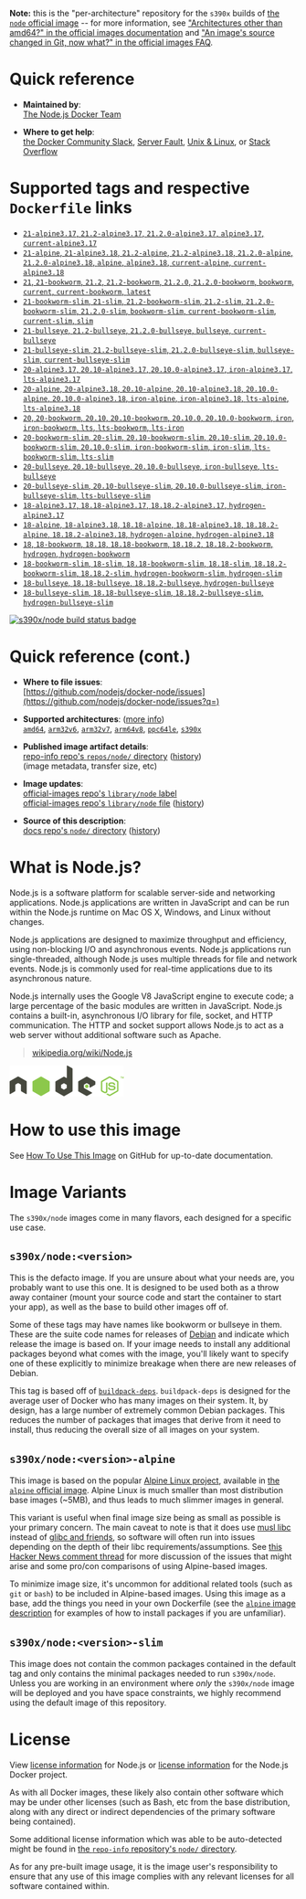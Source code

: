 <!--

********************************************************************************

WARNING:

    DO NOT EDIT "node/README.md"

    IT IS AUTO-GENERATED

    (from the other files in "node/" combined with a set of templates)

********************************************************************************

-->

**Note:** this is the "per-architecture" repository for the `s390x` builds of [the `node` official image](https://hub.docker.com/_/node) -- for more information, see ["Architectures other than amd64?" in the official images documentation](https://github.com/docker-library/official-images#architectures-other-than-amd64) and ["An image's source changed in Git, now what?" in the official images FAQ](https://github.com/docker-library/faq#an-images-source-changed-in-git-now-what).

# Quick reference

-	**Maintained by**:  
	[The Node.js Docker Team](https://github.com/nodejs/docker-node)

-	**Where to get help**:  
	[the Docker Community Slack](https://dockr.ly/comm-slack), [Server Fault](https://serverfault.com/help/on-topic), [Unix & Linux](https://unix.stackexchange.com/help/on-topic), or [Stack Overflow](https://stackoverflow.com/help/on-topic)

# Supported tags and respective `Dockerfile` links

-	[`21-alpine3.17`, `21.2-alpine3.17`, `21.2.0-alpine3.17`, `alpine3.17`, `current-alpine3.17`](https://github.com/nodejs/docker-node/blob/ed83529ea65cfbeadda161ee501b4cf83444aa2d/21/alpine3.17/Dockerfile)
-	[`21-alpine`, `21-alpine3.18`, `21.2-alpine`, `21.2-alpine3.18`, `21.2.0-alpine`, `21.2.0-alpine3.18`, `alpine`, `alpine3.18`, `current-alpine`, `current-alpine3.18`](https://github.com/nodejs/docker-node/blob/ed83529ea65cfbeadda161ee501b4cf83444aa2d/21/alpine3.18/Dockerfile)
-	[`21`, `21-bookworm`, `21.2`, `21.2-bookworm`, `21.2.0`, `21.2.0-bookworm`, `bookworm`, `current`, `current-bookworm`, `latest`](https://github.com/nodejs/docker-node/blob/ed83529ea65cfbeadda161ee501b4cf83444aa2d/21/bookworm/Dockerfile)
-	[`21-bookworm-slim`, `21-slim`, `21.2-bookworm-slim`, `21.2-slim`, `21.2.0-bookworm-slim`, `21.2.0-slim`, `bookworm-slim`, `current-bookworm-slim`, `current-slim`, `slim`](https://github.com/nodejs/docker-node/blob/ed83529ea65cfbeadda161ee501b4cf83444aa2d/21/bookworm-slim/Dockerfile)
-	[`21-bullseye`, `21.2-bullseye`, `21.2.0-bullseye`, `bullseye`, `current-bullseye`](https://github.com/nodejs/docker-node/blob/ed83529ea65cfbeadda161ee501b4cf83444aa2d/21/bullseye/Dockerfile)
-	[`21-bullseye-slim`, `21.2-bullseye-slim`, `21.2.0-bullseye-slim`, `bullseye-slim`, `current-bullseye-slim`](https://github.com/nodejs/docker-node/blob/ed83529ea65cfbeadda161ee501b4cf83444aa2d/21/bullseye-slim/Dockerfile)
-	[`20-alpine3.17`, `20.10-alpine3.17`, `20.10.0-alpine3.17`, `iron-alpine3.17`, `lts-alpine3.17`](https://github.com/nodejs/docker-node/blob/b98d3851de95667630dba35299898eeae1dd30e6/20/alpine3.17/Dockerfile)
-	[`20-alpine`, `20-alpine3.18`, `20.10-alpine`, `20.10-alpine3.18`, `20.10.0-alpine`, `20.10.0-alpine3.18`, `iron-alpine`, `iron-alpine3.18`, `lts-alpine`, `lts-alpine3.18`](https://github.com/nodejs/docker-node/blob/b98d3851de95667630dba35299898eeae1dd30e6/20/alpine3.18/Dockerfile)
-	[`20`, `20-bookworm`, `20.10`, `20.10-bookworm`, `20.10.0`, `20.10.0-bookworm`, `iron`, `iron-bookworm`, `lts`, `lts-bookworm`, `lts-iron`](https://github.com/nodejs/docker-node/blob/b98d3851de95667630dba35299898eeae1dd30e6/20/bookworm/Dockerfile)
-	[`20-bookworm-slim`, `20-slim`, `20.10-bookworm-slim`, `20.10-slim`, `20.10.0-bookworm-slim`, `20.10.0-slim`, `iron-bookworm-slim`, `iron-slim`, `lts-bookworm-slim`, `lts-slim`](https://github.com/nodejs/docker-node/blob/b98d3851de95667630dba35299898eeae1dd30e6/20/bookworm-slim/Dockerfile)
-	[`20-bullseye`, `20.10-bullseye`, `20.10.0-bullseye`, `iron-bullseye`, `lts-bullseye`](https://github.com/nodejs/docker-node/blob/b98d3851de95667630dba35299898eeae1dd30e6/20/bullseye/Dockerfile)
-	[`20-bullseye-slim`, `20.10-bullseye-slim`, `20.10.0-bullseye-slim`, `iron-bullseye-slim`, `lts-bullseye-slim`](https://github.com/nodejs/docker-node/blob/b98d3851de95667630dba35299898eeae1dd30e6/20/bullseye-slim/Dockerfile)
-	[`18-alpine3.17`, `18.18-alpine3.17`, `18.18.2-alpine3.17`, `hydrogen-alpine3.17`](https://github.com/nodejs/docker-node/blob/e148eb79f51510593647e6a10574f8931bf16384/18/alpine3.17/Dockerfile)
-	[`18-alpine`, `18-alpine3.18`, `18.18-alpine`, `18.18-alpine3.18`, `18.18.2-alpine`, `18.18.2-alpine3.18`, `hydrogen-alpine`, `hydrogen-alpine3.18`](https://github.com/nodejs/docker-node/blob/e148eb79f51510593647e6a10574f8931bf16384/18/alpine3.18/Dockerfile)
-	[`18`, `18-bookworm`, `18.18`, `18.18-bookworm`, `18.18.2`, `18.18.2-bookworm`, `hydrogen`, `hydrogen-bookworm`](https://github.com/nodejs/docker-node/blob/bdf5edb771596f7e3998ff318c3098850261b17b/18/bookworm/Dockerfile)
-	[`18-bookworm-slim`, `18-slim`, `18.18-bookworm-slim`, `18.18-slim`, `18.18.2-bookworm-slim`, `18.18.2-slim`, `hydrogen-bookworm-slim`, `hydrogen-slim`](https://github.com/nodejs/docker-node/blob/dbc174542d51f03535f6513391f569e3b93a91dd/18/bookworm-slim/Dockerfile)
-	[`18-bullseye`, `18.18-bullseye`, `18.18.2-bullseye`, `hydrogen-bullseye`](https://github.com/nodejs/docker-node/blob/bdf5edb771596f7e3998ff318c3098850261b17b/18/bullseye/Dockerfile)
-	[`18-bullseye-slim`, `18.18-bullseye-slim`, `18.18.2-bullseye-slim`, `hydrogen-bullseye-slim`](https://github.com/nodejs/docker-node/blob/dbc174542d51f03535f6513391f569e3b93a91dd/18/bullseye-slim/Dockerfile)

[![s390x/node build status badge](https://img.shields.io/jenkins/s/https/doi-janky.infosiftr.net/job/multiarch/job/s390x/job/node.svg?label=s390x/node%20%20build%20job)](https://doi-janky.infosiftr.net/job/multiarch/job/s390x/job/node/)

# Quick reference (cont.)

-	**Where to file issues**:  
	[https://github.com/nodejs/docker-node/issues](https://github.com/nodejs/docker-node/issues?q=)

-	**Supported architectures**: ([more info](https://github.com/docker-library/official-images#architectures-other-than-amd64))  
	[`amd64`](https://hub.docker.com/r/amd64/node/), [`arm32v6`](https://hub.docker.com/r/arm32v6/node/), [`arm32v7`](https://hub.docker.com/r/arm32v7/node/), [`arm64v8`](https://hub.docker.com/r/arm64v8/node/), [`ppc64le`](https://hub.docker.com/r/ppc64le/node/), [`s390x`](https://hub.docker.com/r/s390x/node/)

-	**Published image artifact details**:  
	[repo-info repo's `repos/node/` directory](https://github.com/docker-library/repo-info/blob/master/repos/node) ([history](https://github.com/docker-library/repo-info/commits/master/repos/node))  
	(image metadata, transfer size, etc)

-	**Image updates**:  
	[official-images repo's `library/node` label](https://github.com/docker-library/official-images/issues?q=label%3Alibrary%2Fnode)  
	[official-images repo's `library/node` file](https://github.com/docker-library/official-images/blob/master/library/node) ([history](https://github.com/docker-library/official-images/commits/master/library/node))

-	**Source of this description**:  
	[docs repo's `node/` directory](https://github.com/docker-library/docs/tree/master/node) ([history](https://github.com/docker-library/docs/commits/master/node))

# What is Node.js?

Node.js is a software platform for scalable server-side and networking applications. Node.js applications are written in JavaScript and can be run within the Node.js runtime on Mac OS X, Windows, and Linux without changes.

Node.js applications are designed to maximize throughput and efficiency, using non-blocking I/O and asynchronous events. Node.js applications run single-threaded, although Node.js uses multiple threads for file and network events. Node.js is commonly used for real-time applications due to its asynchronous nature.

Node.js internally uses the Google V8 JavaScript engine to execute code; a large percentage of the basic modules are written in JavaScript. Node.js contains a built-in, asynchronous I/O library for file, socket, and HTTP communication. The HTTP and socket support allows Node.js to act as a web server without additional software such as Apache.

> [wikipedia.org/wiki/Node.js](https://en.wikipedia.org/wiki/Node.js)

![logo](https://raw.githubusercontent.com/docker-library/docs/01c12653951b2fe592c1f93a13b4e289ada0e3a1/node/logo.png)

# How to use this image

See [How To Use This Image](https://github.com/nodejs/docker-node/blob/master/README.md#how-to-use-this-image) on GitHub for up-to-date documentation.

# Image Variants

The `s390x/node` images come in many flavors, each designed for a specific use case.

## `s390x/node:<version>`

This is the defacto image. If you are unsure about what your needs are, you probably want to use this one. It is designed to be used both as a throw away container (mount your source code and start the container to start your app), as well as the base to build other images off of.

Some of these tags may have names like bookworm or bullseye in them. These are the suite code names for releases of [Debian](https://wiki.debian.org/DebianReleases) and indicate which release the image is based on. If your image needs to install any additional packages beyond what comes with the image, you'll likely want to specify one of these explicitly to minimize breakage when there are new releases of Debian.

This tag is based off of [`buildpack-deps`](https://hub.docker.com/_/buildpack-deps/). `buildpack-deps` is designed for the average user of Docker who has many images on their system. It, by design, has a large number of extremely common Debian packages. This reduces the number of packages that images that derive from it need to install, thus reducing the overall size of all images on your system.

## `s390x/node:<version>-alpine`

This image is based on the popular [Alpine Linux project](https://alpinelinux.org), available in [the `alpine` official image](https://hub.docker.com/_/alpine). Alpine Linux is much smaller than most distribution base images (~5MB), and thus leads to much slimmer images in general.

This variant is useful when final image size being as small as possible is your primary concern. The main caveat to note is that it does use [musl libc](https://musl.libc.org) instead of [glibc and friends](https://www.etalabs.net/compare_libcs.html), so software will often run into issues depending on the depth of their libc requirements/assumptions. See [this Hacker News comment thread](https://news.ycombinator.com/item?id=10782897) for more discussion of the issues that might arise and some pro/con comparisons of using Alpine-based images.

To minimize image size, it's uncommon for additional related tools (such as `git` or `bash`) to be included in Alpine-based images. Using this image as a base, add the things you need in your own Dockerfile (see the [`alpine` image description](https://hub.docker.com/_/alpine/) for examples of how to install packages if you are unfamiliar).

## `s390x/node:<version>-slim`

This image does not contain the common packages contained in the default tag and only contains the minimal packages needed to run `s390x/node`. Unless you are working in an environment where *only* the `s390x/node` image will be deployed and you have space constraints, we highly recommend using the default image of this repository.

# License

View [license information](https://github.com/nodejs/node/blob/master/LICENSE) for Node.js or [license information](https://github.com/nodejs/docker-node/blob/master/LICENSE) for the Node.js Docker project.

As with all Docker images, these likely also contain other software which may be under other licenses (such as Bash, etc from the base distribution, along with any direct or indirect dependencies of the primary software being contained).

Some additional license information which was able to be auto-detected might be found in [the `repo-info` repository's `node/` directory](https://github.com/docker-library/repo-info/tree/master/repos/node).

As for any pre-built image usage, it is the image user's responsibility to ensure that any use of this image complies with any relevant licenses for all software contained within.
